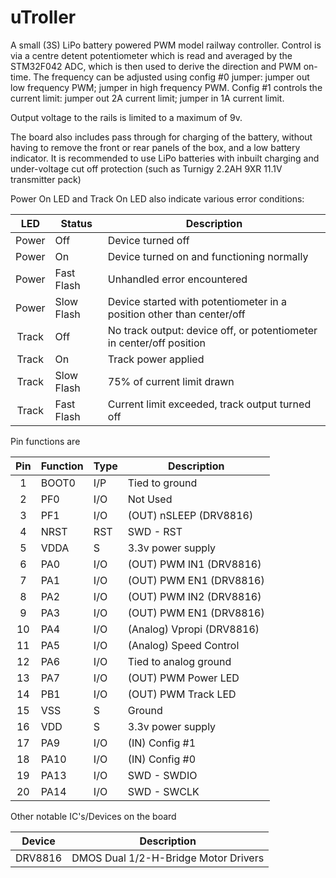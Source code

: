 uTroller
========

A small (3S) LiPo battery powered PWM model railway controller. Control is via a centre detent potentiometer which is 
read and averaged by the STM32F042 ADC, which is then used to derive the direction and PWM on-time. The frequency can be
adjusted using config #0 jumper: jumper out low frequency PWM; jumper in high frequency PWM. Config #1 controls the
current limit: jumper out 2A current limit; jumper in 1A current limit. 

Output voltage to the rails is limited to a maximum of 9v.

The board also includes pass through for charging of the battery, without having to remove the front or rear panels of
the box, and a low battery indicator. It is recommended to use LiPo batteries with inbuilt charging and under-voltage 
cut off protection (such as Turnigy 2.2AH 9XR 11.1V transmitter pack)

Power On LED and Track On LED also indicate various error conditions:

| LED   | Status     | Description                                                           |
|:-----:| ---------- | --------------------------------------------------------------------- |
| Power | Off        | Device turned off                                                     |
| Power | On         | Device turned on and functioning normally                             |
| Power | Fast Flash | Unhandled error encountered                                           |
| Power | Slow Flash | Device started with potentiometer in a position other than center/off | 
| Track | Off        | No track output: device off, or potentiometer in center/off position  |
| Track | On         | Track power applied                                                   |
| Track | Slow Flash | 75% of current limit drawn                                            | 
| Track | Fast Flash | Current limit exceeded, track output turned off                       |

Pin functions are

| Pin | Function | Type | Description                |
|:---:| -------- | ---- | -------------------------- |
| 1   | BOOT0    | I/P  | Tied to ground             |
| 2   | PF0      | I/O  | Not Used                   |
| 3   | PF1      | I/O  | (OUT) nSLEEP (DRV8816)     |
| 4   | NRST     | RST  | SWD - RST                  |
| 5   | VDDA     | S    | 3.3v power supply          |
| 6   | PA0      | I/O  | (OUT) PWM IN1 (DRV8816)    |
| 7   | PA1      | I/O  | (OUT) PWM EN1 (DRV8816)    |
| 8   | PA2      | I/O  | (OUT) PWM IN2 (DRV8816)    |
| 9   | PA3      | I/O  | (OUT) PWM EN1 (DRV8816)    |
| 10  | PA4      | I/O  | (Analog) Vpropi (DRV8816)  |
| 11  | PA5      | I/O  | (Analog) Speed Control     |
| 12  | PA6      | I/O  | Tied to analog  ground     |
| 13  | PA7      | I/O  | (OUT) PWM Power LED        |
| 14  | PB1      | I/O  | (OUT) PWM Track LED        |
| 15  | VSS      | S    | Ground                     |
| 16  | VDD      | S    | 3.3v power supply          |
| 17  | PA9      | I/O  | (IN) Config #1             |
| 18  | PA10     | I/O  | (IN) Config #0             |
| 19  | PA13     | I/O  | SWD - SWDIO                |
| 20  | PA14     | I/O  | SWD - SWCLK                |

Other notable IC's/Devices on the board

| Device       | Description                                                                                   |
| -----------  | --------------------------------------------------------------------------------------------- |
| DRV8816      | DMOS Dual 1/2-H-Bridge Motor Drivers                                                          |

